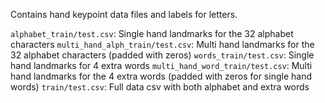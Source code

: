 Contains hand keypoint data files and labels for letters.

`alphabet_train/test.csv`: Single hand landmarks for the 32 alphabet characters
`multi_hand_alph_train/test.csv`: Multi hand landmarks for the 32 alphabet characters (padded with zeros)
`words_train/test.csv`: Single hand landmarks for 4 extra words
`multi_hand_word_train/test.csv`: Multi hand landmarks for the 4 extra words (padded with zeros for single hand words)
`train/test.csv`: Full data csv with both alphabet and extra words